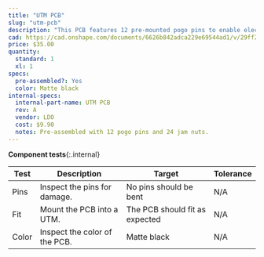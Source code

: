 ```yaml
---
title: "UTM PCB"
slug: "utm-pcb"
description: "This PCB features 12 pre-mounted pogo pins to enable electrical connection with FarmBot's tools. [Click here to download the source files](https://drive.google.com/drive/folders/1BTdp27t__LOzHmLJjJt_slEUzAGGNGCx)."
cad: https://cad.onshape.com/documents/6626b842adca229e69544ad1/v/29ff27176ad028c3b865f257/e/c397e6806fa131b56a3fa196
price: $35.00
quantity:
  standard: 1
  xl: 1
specs:
  pre-assembled?: Yes
  color: Matte black
internal-specs:
  internal-part-name: UTM PCB
  rev: A
  vendor: LDO
  cost: $9.90
  notes: Pre-assembled with 12 pogo pins and 24 jam nuts.
---
```


**Component tests**{:.internal}

|Test         |Description  |Target       |Tolerance    |
|-------------|-------------|-------------|-------------|
|Pins         |Inspect the pins for damage.|No pins should be bent|N/A
|Fit          |Mount the PCB into a UTM.|The PCB should fit as expected|N/A
|Color        |Inspect the color of the PCB.|Matte black|N/A
